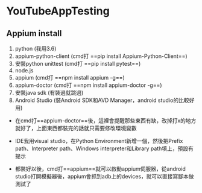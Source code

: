 # YouTubeAppTesting

## Appium install 

1. python (我用3.6)
2. appium-python-client (cmd打 ==pip install Appium-Python-Client==)
3. 安裝python unittest (cmd打 ==pip install pytest==)
4. node.js
5. appium (cmd打 ==npm install appium -g==)
6. appium-doctor (cmd打 ==npm install appium-doctor -g==)
7. 安裝java sdk (有裝過就跳過)
8. Android Studio (裝Android SDK和AVD Manager，android studio的比較好用)

- 在cmd打==appium-doctor==後，這裡會提醒那些東西有缺，改掉打x的地方就好了，上面東西都裝完的話就只需要修改環境變數

- IDE我用visual studio，在Python Environment新增一個，然後把Prefix path、Interpreter path、Windows interpreter和Library path填上，預設有提示

- 都裝好以後，cmd打==appium==就可以啟動appium伺服器，從android studio打開模擬器後，appium會抓到adb上的devices，就可以直接寫腳本做測試了